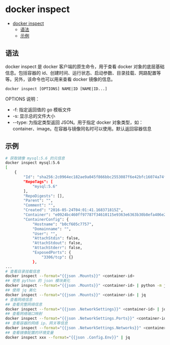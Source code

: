 # docker inspect

- [docker inspect](#docker-inspect)
  - [语法](#语法)
  - [示例](#示例)

## 语法

docker inspect 是 docker 客户端的原生命令，用于查看 docker 对象的底层基础信息。包括容器的 id、创建时间、运行状态、启动参数、目录挂载、网路配置等等。另外，该命令也可以用来查看 docker 镜像的信息。

`docker inspect [OPTIONS] NAME|ID [NAME|ID...]`

OPTIONS 说明：

- -f: 指定返回值的 go 模板文件
- -s: 显示总的文件大小
- --type: 为指定类型返回 JSON。用于指定 docker 对象类型，如：container、image。在容器与镜像同名时可以使用。默认返回容器信息

## 示例

```sh
# 获取镜像 mysql:5.6 的元信息
docker inspect mysql:5.6
[
    {
        "Id": "sha256:2c0964ec182ae9a045f866bbc2553087f6e42bfc16074a74fb820af235f070ec",
        "RepoTags": [
            "mysql:5.6"
        ],
        "RepoDigests": [],
        "Parent": "",
        "Comment": "",
        "Created": "2016-05-24T04:01:41.168371815Z",
        "Container": "e0924bc460ff97787f34610115e9363e6363b30b8efa406e28eb495ab199ca54",
        "ContainerConfig": {
            "Hostname": "b0cf605c7757",
            "Domainname": "",
            "User": "",
            "AttachStdin": false,
            "AttachStdout": false,
            "AttachStderr": false,
            "ExposedPorts": {
                "3306/tcp": {}
            },
...
# 查看目录挂载信息
docker inspect --format="{{json .Mounts}}" <container-id>
## 使用 python 的 json 模块美化
docker inspect --format="{{json .Mounts}}" <container-id> | python -m json.tool
## 使用 jq 美化
docker inspect --format="{{json .Mounts}}" <container-id> | jq
# 查看网络信息
## 查看完整网络信息
docker inspect --format="{{json .NetworkSettings}}" <container-id> | jq
## 查看网络端口映射
docker inspect --format="{{json .NetworkSettings.Ports}}" <container-id> | jq
## 查看容器的网络 ip、网关等信息
docker inspect --format="{{json .NetworkSettings.Networks}}" <container-id> | jq
## 查看镜像配置的环境变量
docker inspect xxx --format="{{json .Config.Env}}" | jq
```
